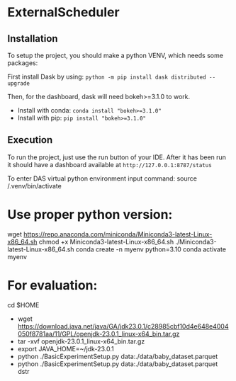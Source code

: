 # ExternalScheduler
## Installation 
To setup the project, you should make a python VENV, which needs some packages:

First install Dask by using:
```python -m pip install dask distributed --upgrade```

Then, for the dashboard, dask will need bokeh>=3.1.0 to work.
- Install with conda: ```conda install "bokeh>=3.1.0"```
- Install with pip: ```pip install "bokeh>=3.1.0"```

## Execution
To run the project, just use the run button of your IDE.
After it has been run it should have a dashboard available at 
```http://127.0.0.1:8787/status```


To enter DAS virtual python environment input command:
source /.venv/bin/activate

# Use proper python version:
wget https://repo.anaconda.com/miniconda/Miniconda3-latest-Linux-x86_64.sh
chmod +x Miniconda3-latest-Linux-x86_64.sh
./Miniconda3-latest-Linux-x86_64.sh
conda create -n myenv python=3.10
conda activate myenv

# For evaluation:
cd $HOME
- wget https://download.java.net/java/GA/jdk23.0.1/c28985cbf10d4e648e4004050f8781aa/11/GPL/openjdk-23.0.1_linux-x64_bin.tar.gz
- tar -xvf openjdk-23.0.1_linux-x64_bin.tar.gz
- export JAVA_HOME=~/jdk-23.0.1
- python ./BasicExperimentSetup.py data:./data/baby_dataset.parquet
- python ./BasicExperimentSetup.py data:./data/baby_dataset.parquet dstr
